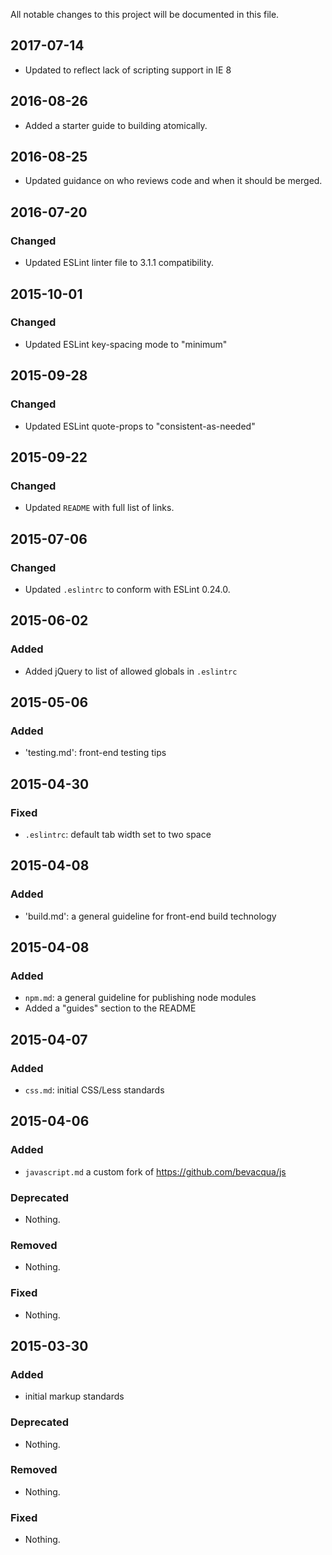 All notable changes to this project will be documented in this file.

## 2017-07-14

- Updated to reflect lack of scripting support in IE 8

## 2016-08-26

- Added a starter guide to building atomically.

## 2016-08-25

- Updated guidance on who reviews code and when it should be merged.

## 2016-07-20

### Changed

- Updated ESLint linter file to 3.1.1 compatibility.

## 2015-10-01

### Changed

- Updated ESLint key-spacing mode to "minimum"

## 2015-09-28

### Changed

- Updated ESLint quote-props to "consistent-as-needed"

## 2015-09-22

### Changed

- Updated `README` with full list of links.


## 2015-07-06

### Changed

- Updated `.eslintrc` to conform with ESLint 0.24.0.

## 2015-06-02

### Added

- Added jQuery to list of allowed globals in `.eslintrc`

## 2015-05-06

### Added

- 'testing.md': front-end testing tips

## 2015-04-30

### Fixed

- `.eslintrc`: default tab width set to two space

## 2015-04-08

### Added

- 'build.md': a general guideline for front-end build technology

## 2015-04-08

### Added

- `npm.md`: a general guideline for publishing node modules
- Added a "guides" section to the README

## 2015-04-07

### Added

- `css.md`: initial CSS/Less standards

## 2015-04-06

### Added
- `javascript.md` a custom fork of <https://github.com/bevacqua/js>

### Deprecated
- Nothing.

### Removed
- Nothing.

### Fixed
- Nothing.

## 2015-03-30

### Added
- initial markup standards

### Deprecated
- Nothing.

### Removed
- Nothing.

### Fixed
- Nothing.

